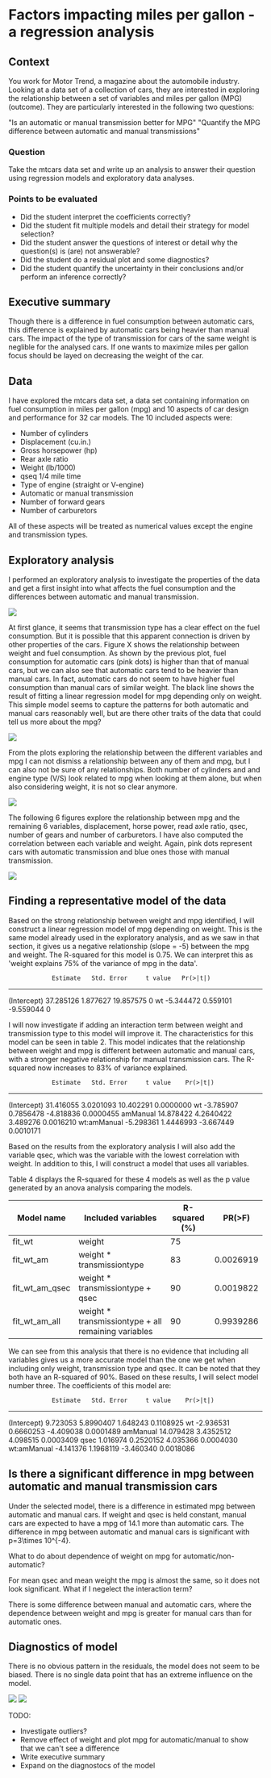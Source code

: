 # Factors impacting miles per gallon - a regression analysis
## Context

You work for Motor Trend, a magazine about the automobile industry. Looking at a data set of a collection of cars, they are interested in exploring the relationship between a set of variables and miles per gallon (MPG) (outcome). They are particularly interested in the following two questions:

"Is an automatic or manual transmission better for MPG"
"Quantify the MPG difference between automatic and manual transmissions"

### Question

Take the mtcars data set and write up an analysis to answer their question using regression models and exploratory data analyses.

### Points to be evaluated

- Did the student interpret the coefficients correctly?
- Did the student fit multiple models and detail their strategy for model selection?
- Did the student answer the questions of interest or detail why the question(s) is (are) not answerable?
- Did the student do a residual plot and some diagnostics?
- Did the student quantify the uncertainty in their conclusions and/or perform an inference correctly?

## Executive summary

Though there is a difference in fuel consumption between automatic cars, this difference is explained by automatic cars being heavier than manual cars. The impact of the type of transmission for cars of the same weight is neglible for the analysed cars. If one wants to maximize miles per gallon focus should be layed on decreasing the weight of the car. 

## Data 
I have explored the mtcars data set, a data set containing information on fuel consumption in miles per gallon (mpg) and 10 aspects of car design and performance for 32 car models. The 10 included aspects were:  

- Number of cylinders
- Displacement (cu.in.)
- Gross horsepower (hp)
- Rear axle ratio 
- Weight (lb/1000)
- qseq 1/4 mile time
- Type of engine (straight or V-engine)
- Automatic or manual transmission
- Number of forward gears
- Number of carburetors

All of these aspects will be treated as numerical values except the engine and transmission types. 



## Exploratory analysis
I performed an exploratory analysis to investigate the properties of the data and get a first insight into what affects the fuel consumption and the differences between automatic and manual transmission. 

![](Course_project_files/figure-html/explore_transmission-1.png) 

At first glance, it seems that transmission type has a clear effect on the fuel consumption. But it is possible that this apparent connection is driven by other properties of the cars. Figure X shows the relationship between weight and fuel consumption. As shown by the previous plot, fuel consumption for automatic cars (pink dots) is higher than that of manual cars, but we can also see that automatic cars tend to be heavier than manual cars. In fact, automatic cars do not seem to have higher fuel consumption than manual cars of similar weight. The black line shows the result of fitting a linear regression model for mpg depending only on weight. This simple model seems to capture the patterns for both automatic and manual cars reasonably well, but are there other traits of the data that could tell us more about the mpg?

![](Course_project_files/figure-html/explore_weight-1.png) 

From the plots exploring the relationship between the different variables and mpg I can not dismiss a relationship between any of them and mpg, but I can also not be sure of any relationships. Both number of cylinders and and engine type (V/S) look related to mpg when looking at them alone, but when also considering weight, it is not so clear anymore.   


![](Course_project_files/figure-html/explore_cylinders-1.png) 

The following 6 figures explore the relationship between mpg and the remaining 6 variables, displacement, horse power, read axle ratio, qsec, number of gears and number of carburetors. I have also computed the correlation between each variable and weight. Again, pink dots represent cars with automatic transmission and blue ones those with manual transmission. 

![](Course_project_files/figure-html/explore_remaining-1.png) 

## Finding a representative model of the data 

Based on the strong relationship between weight and mpg identified, I will construct a linear regression model of mpg depending on weight. This is the same model already used in the exploratory analysis, and as we saw in that section, it gives us a negative relationship (slope = -5) between the mpg and weight. The R-squared for this model is 0.75. We can interpret this as 'weight explains 75% of the variance of mpg in the data'.  


                Estimate   Std. Error     t value   Pr(>|t|)
------------  ----------  -----------  ----------  ---------
(Intercept)    37.285126     1.877627   19.857575          0
wt             -5.344472     0.559101   -9.559044          0

I will now investigate if adding an interaction term between weight and transmission type to this model will improve it. The characteristics for this model can be seen in table 2. This model indicates that the relationship between weight and mpg is different between automatic and manual cars, with a stronger negative relationship for manual transmission cars. The R-squared now increases to 83% of variance explained. 


                Estimate   Std. Error     t value    Pr(>|t|)
------------  ----------  -----------  ----------  ----------
(Intercept)    31.416055    3.0201093   10.402291   0.0000000
wt             -3.785907    0.7856478   -4.818836   0.0000455
amManual       14.878422    4.2640422    3.489276   0.0016210
wt:amManual    -5.298361    1.4446993   -3.667449   0.0010171

Based on the results from the exploratory analysis I will also add the variable qsec, which was the variable with the lowest correlation with weight. In addition to this, I will construct a model that uses all variables. 

Table 4 displays the R-squared for these 4 models as well as the p value generated by an anova analysis comparing the models. 

Model name| Included variables|R-squared (%)| PR(>F)
------------- | -------------|-------------|-------------------
fit_wt | weight| 75|
fit_wt_am | weight \* transmissiontype| 83|0.0026919
fit_wt_am_qsec | weight \* transmissiontype + qsec| 90|0.0019822
fit_wt_am_all | weight \* transmissiontype + all remaining variables| 90|0.9939286

We can see from this analysis that there is no evidence that including all variables gives us a more accurate model than the one we get when including only weight, transmission type and qsec. It can be noted that they both have an R-squared of 90%. Based on these results, I will select model number three. The coefficients of this model are:


                Estimate   Std. Error     t value    Pr(>|t|)
------------  ----------  -----------  ----------  ----------
(Intercept)     9.723053    5.8990407    1.648243   0.1108925
wt             -2.936531    0.6660253   -4.409038   0.0001489
amManual       14.079428    3.4352512    4.098515   0.0003409
qsec            1.016974    0.2520152    4.035366   0.0004030
wt:amManual    -4.141376    1.1968119   -3.460340   0.0018086

## Is there a significant difference in mpg between automatic and manual transmission cars

Under the selected model, there is a difference in estimated mpg between automatic and manual cars. If weight and qsec is held constant, manual cars are expected to have a mpg of 14.1 more than automatic cars. The difference in mpg between automatic and manual cars is significant with p=3\times 10^{-4}. 

What to do about dependence of weight on mpg for automatic/non-automatic?

For mean qsec and mean weight the mpg is almost the same, so it does not look significant. What if I negelect the interaction term?

There is some difference between manual and automatic cars, where the dependence between weight and mpg is greater for manual cars than for automatic ones. 



## Diagnostics of model 
There is no obvious pattern in the residuals, the model does not seem to be biased. There is no single data point that has an extreme influence on the model. 

![](Course_project_files/figure-html/diagnostics2-1.png) 
![](Course_project_files/figure-html/hatvalues-1.png) 


TODO: 

- Investigate outliers? 
- Remove effect of weight and plot mpg for automatic/manual to show that we can't see a difference 
- Write executive summary
- Expand on the diagnostocs of the model









